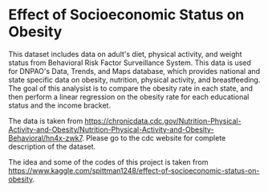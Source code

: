# Effect of Socioeconomic Status on Obesity

This dataset includes data on adult's diet, physical activity, and weight status from Behavioral Risk Factor Surveillance System. This data is used for DNPAO's Data, Trends, and Maps database, which provides national and state specific data on obesity, nutrition, physical activity, and breastfeeding. The goal of this analysist is to compare the obesity rate in each state, and then perform a linear regression on the obesity rate for each educational status and the income bracket.

The data is taken from https://chronicdata.cdc.gov/Nutrition-Physical-Activity-and-Obesity/Nutrition-Physical-Activity-and-Obesity-Behavioral/hn4x-zwk7. Please go to the cdc website for complete description of the dataset.

The idea and some of the codes of this project is taken from https://www.kaggle.com/spittman1248/effect-of-socioeconomic-status-on-obesity.
